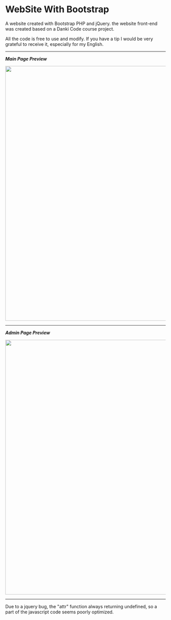 # WebSite With Bootstrap
 A website created with Bootstrap PHP and jQuery.
 the website front-end was created based on a Danki Code course project.
 
 All the code is free to use and modify. If you have a tip I would be very grateful to receive it, especially for my English.
 
 <hr>
 
 __*Main Page Preview*__
 
 <img src="https://github.com/Gabriel-Spinola/WebSite-WIth-Bootstrap/blob/main/App/images/prints/Main.png" width=800px>
 
 <hr>
 
  __*Admin Page Preview*__

 <img src="https://github.com/Gabriel-Spinola/WebSite-WIth-Bootstrap/blob/main/App/images/prints/Admin.png" width=800px>
 
 <hr>
 
 Due to a jquery bug, the "attr" function always returning undefined, so a part of the javascript code seems poorly optimized.

